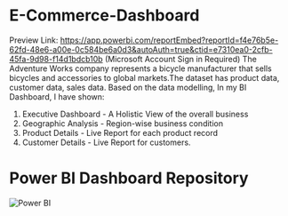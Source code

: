 # E-Commerce-Dashboard
Preview Link: https://app.powerbi.com/reportEmbed?reportId=f4e76b5e-62fd-48e6-a00e-0c584be6a0d3&autoAuth=true&ctid=e7310ea0-2cfb-45fa-9d98-f14d1bdcb10b
(Microsoft Account Sign in Required)
The Adventure Works company represents a bicycle manufacturer that sells bicycles and accessories to global markets.The dataset has product data, customer data, sales data. 
Based on the data modelling, In my BI Dashboard, I have shown:
1. Executive Dashboard - A Holistic View of the overall business
2. Geographic Analysis - Region-wise business condition
3. Product Details - Live Report for each product record 
4. Customer Details - Live Report for customers.

# Power BI Dashboard Repository
![Power BI](https://img.shields.io/badge/Power%20BI-Dashboard-yellow?logo=power-bi)

